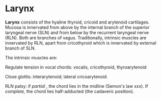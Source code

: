 # Larynx

**Larynx** consists of the hyaline thyroid, cricoid and arytenoid
cartilages. Mucosa is innervated from above by the internal branch of
the superior laryngeal nerve (SLN) and from below by the recurrent
laryngeal nerve (RLN). Both are branches of vagus. Traditionally,
intrinsic muscles are innervated by RLN, apart from cricothyroid which
is innervated by external branch of SLN.

The intrinsic muscles are:

Regulate tension in vocal chords: vocalis, cricothyroid, thyroarytenoid

Close glottis: interarytenoid; lateral cricoarytenoid.

  

RLN palsy: if *partial* , the chord lies in the midline (Semon's law
xxx). If *complete,* the chord lies half-adducted (the cadaveric
position).
